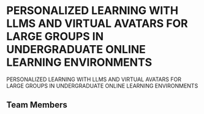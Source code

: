 # PERSONALIZED LEARNING WITH LLMS AND VIRTUAL AVATARS FOR LARGE GROUPS IN UNDERGRADUATE ONLINE LEARNING ENVIRONMENTS

PERSONALIZED LEARNING WITH LLMS AND VIRTUAL AVATARS FOR LARGE GROUPS IN UNDERGRADUATE ONLINE LEARNING ENVIRONMENTS

## Team Members
